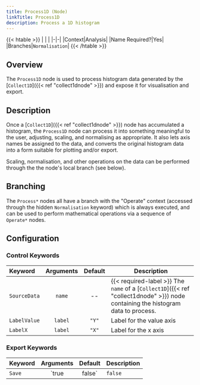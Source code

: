```yaml
---
title: Process1D (Node)
linkTitle: Process1D
description: Process a 1D histogram
---
```


{{< htable >}}
| | |
|-|-|
|Context|Analysis|
|Name Required?|Yes|
|Branches|`Normalisation`|
{{< /htable >}}

## Overview

The `Process1D` node is used to process histogram data generated by the [`Collect1D`]({{< ref "collect1dnode" >}}) and expose it for visualisation and export.

## Description

Once a [`Collect1D`]({{< ref "collect1dnode" >}}) node has accumulated a histogram, the `Process1D` node can process it into something meaningful to the user, adjusting, scaling, and normalising as appropriate. It also lets axis names be assigned to the data, and converts the original histogram data into a form suitable for plotting and/or export.

Scaling, normalisation, and other operations on the data can be performed through the the node's local branch (see below).

## Branching

The `Process*` nodes all have a branch with the "Operate" context (accessed through the hidden `Normalisation` keyword) which is always executed, and can be used to perform mathematical operations via a sequence of `Operate*` nodes.

## Configuration

### Control Keywords

|Keyword|Arguments|Default|Description|
|:------|:--:|:-----:|-----------|
|`SourceData`|`name`|--|{{< required-label >}} The `name` of a [`Collect1D`]({{< ref "collect1dnode" >}}) node containing the histogram data to process.|
|`LabelValue`|`label`|`"Y"`|Label for the value axis|
|`LabelX`|`label`|`"X"`|Label for the x axis|

### Export Keywords

|Keyword|Arguments|Default|Description|
|:------|:--:|:-----:|-----------|
|`Save`|`true|false`|`false`|Whether to save the processed data to disk.|
